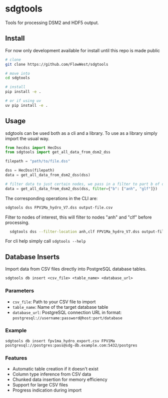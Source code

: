 # sdgtools

Tools for processing DSM2 and HDF5 output. 

## Install

For now only development available for install until this repo is made public

```bash
# clone
git clone https://github.com/FlowWest/sdgtools

# move into
cd sdgtools

# install
pip install -e .

# or if using uv
uv pip install -e .
```

## Usage

sdgtools can be used both as a cli and a library. To use as a library simply import the usual way.

```python
from hecdss import HecDss
from sdgtools import get_all_data_from_dsm2_dss

filepath = "path/to/file.dss"

dss = HecDss(filepath)
data = get_all_data_from_dsm2_dss(dss)

# filter data to just certain nodes, we pass in a filter to part b of dss
data = get_all_data_from_dsm2_dss(dss, filter={"b": ["anh", "glf"]})
```

The corresponding operations in the CLI are:

```bash
sdgtools dss FPV1Ma_hydro_V7.dss output-file.csv
```
Filter to nodes of interest, this will filter to nodes "anh" and "clf" before processing.

```bash
  sdgtools dss --filter-location anh,clf FPV1Ma_hydro_V7.dss output-file.csv 
```

For cli help simply call `sdgtools --help`


## Database Inserts

Import data from CSV files directly into PostgreSQL database tables.

```
sdgtools db insert <csv_file> <table_name> <database_url>
```

### Parameters

- `csv_file`: Path to your CSV file to import
- `table_name`: Name of the target database table
- `database_url`: PostgreSQL connection URL in format: `postgresql://username:password@host:port/database`

### Example

```
sdgtools db insert fpv1ma_hydro_export.csv FPV1Ma postgresql://postgres:pass@sdg-db.example.com:5432/postgres
```

### Features

- Automatic table creation if it doesn't exist
- Column type inference from CSV data
- Chunked data insertion for memory efficiency
- Support for large CSV files
- Progress indication during import



